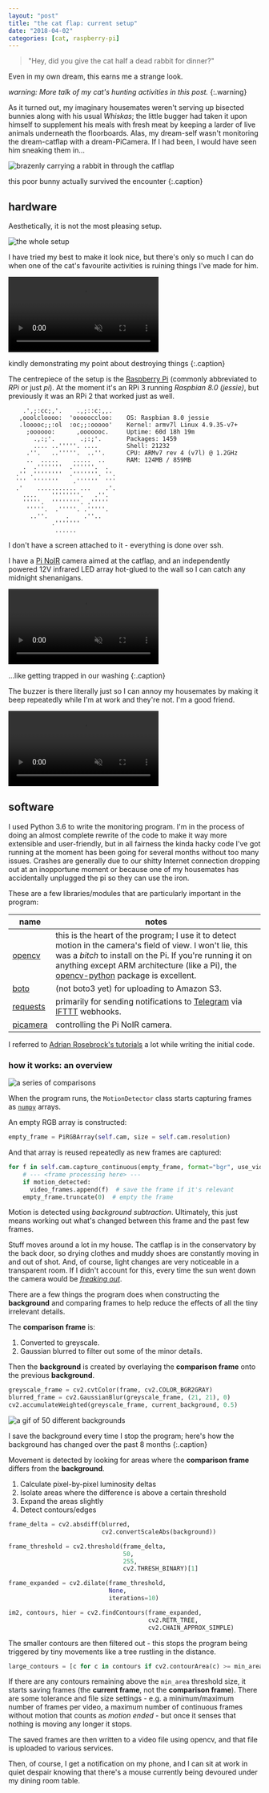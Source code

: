 ```yaml
---
layout: "post"
title: "the cat flap: current setup"
date: "2018-04-02"
categories: [cat, raspberry-pi]
---
```


>"Hey, did you give the cat half a dead rabbit for dinner?"

Even in my own dream, this earns me a strange look.

_warning: More talk of my cat's hunting activities in this post._
{:.warning}

<!--more-->

As it turned out, my imaginary housemates weren't serving up bisected bunnies along with his usual _Whiskas_; the little bugger had taken it upon himself to supplement his meals with fresh meat by keeping a larder of live animals underneath the floorboards. Alas, my dream-self wasn't monitoring the dream-catflap with a dream-PiCamera. If I had been, I would have seen him sneaking them in...

![brazenly carrying a rabbit in through the catflap](/assets/images/hereiam.jpg)

this poor bunny actually survived the encounter
{:.caption}

## hardware
Aesthetically, it is not the most pleasing setup.

![the whole setup](/assets/images/setup-whole-labelled.jpg)

I have tried my best to make it look nice, but there's only so much I can do when one of the cat's favourite activities is ruining things I've made for him.

<video autoplay="" muted="" loop="">
        <source src="http://s3.eu-west-2.amazonaws.com/isthecatin-images/cat_1495606756_1777022-0.mp4" type="video/mp4">
        this is a video, and apparently your browser doesn't support that.
</video>

kindly demonstrating my point about destroying things
{:.caption}

The centrepiece of the setup is the [Raspberry Pi](https://www.raspberrypi.org) (commonly abbreviated to *RPi* or just *pi*). At the moment it's an RPi 3 running _Raspbian 8.0 (jessie)_, but previously it was an RPi 2 that worked just as well.

```
    .',;:cc;,'.    .,;::c:,,.    
   ,ooolcloooo:  'oooooccloo:    OS: Raspbian 8.0 jessie
   .looooc;;:ol  :oc;;:ooooo'    Kernel: armv7l Linux 4.9.35-v7+
     ;oooooo:      ,ooooooc.     Uptime: 60d 18h 19m
       .,:;'.       .;:;'.       Packages: 1459
       .... ..'''''. ....        Shell: 21232
     .''.   ..'''''.  ..''.      CPU: ARMv7 rev 4 (v7l) @ 1.2GHz
     ..  .....    .....  ..      RAM: 124MB / 859MB
    .  .'''''''  .''''''.  .    
  .'' .''''''''  .'''''''. ''.  
  '''  '''''''    .''''''  '''  
  .'    ........... ...    .'.  
    ....    ''''''''.   .''.    
    '''''.  ''''''''. .'''''    
     '''''.  .'''''. .'''''.    
      ..''.     .    .''..      
            .'''''''            
             ......       
```

I don't have a screen attached to it - everything is done over ssh.

I have a [Pi NoIR](https://www.raspberrypi.org/products/pi-noir-camera-v2) camera aimed at the catflap, and an independently powered 12V infrared LED array hot-glued to the wall so I can catch any midnight shenanigans.

<video autoplay="" muted="" loop="">
        <source src="http://s3.eu-west-2.amazonaws.com/isthecatin-images/cat_1505766947_1002002-1.mp4" type="video/mp4">
        this is a video, and apparently your browser doesn't support that.
</video>

...like getting trapped in our washing
{:.caption}

The buzzer is there literally just so I can annoy my housemates by making it beep repeatedly while I'm at work and they're not. I'm a good friend.

<video autoplay="" muted="" loop="">
        <source src="/assets/images/video-1502711527.mp4" type="video/mp4">
        this is a video, and apparently your browser doesn't support that.
</video>


## software
I used Python 3.6 to write the monitoring program. I'm in the process of doing an almost complete rewrite of the code to make it way more extensible and user-friendly, but in all fairness the kinda hacky code I've got running at the moment has been going for several months without too many issues. Crashes are generally due to our shitty Internet connection dropping out at an inopportune moment or because one of my housemates has accidentally unplugged the pi so they can use the iron.

These are a few libraries/modules that are particularly important in the program:

name | notes
--|--
[opencv](https://opencv.org) | this is the heart of the program; I use it to detect motion in the camera's field of view. I won't lie, this was a _bitch_ to install on the Pi. If you're running it on anything except ARM architecture (like a Pi), the [opencv-python](https://github.com/skvark/opencv-python) package is excellent.
[boto](https://github.com/boto/boto) | (not boto3 yet) for uploading to Amazon S3.
[requests](http://docs.python-requests.org) | primarily for sending notifications to [Telegram](https://telegram.org) via [IFTTT](https://ifttt.com) webhooks.
[picamera](https://picamera.readthedocs.io) | controlling the Pi NoIR camera.

I referred to [Adrian Rosebrock's tutorials](https://www.pyimagesearch.com/2015/05/25/basic-motion-detection-and-tracking-with-python-and-opencv) a lot while writing the initial code.

### how it works: an overview

![a series of comparisons](/assets/images/stages.gif)

When the program runs, the `MotionDetector` class starts capturing frames as [`numpy`](http://numpy.org) arrays.

An empty RGB array is constructed:

```python
empty_frame = PiRGBArray(self.cam, size = self.cam.resolution)
```

And that array is reused repeatedly as new frames are captured:

```python
for f in self.cam.capture_continuous(empty_frame, format="bgr", use_video_port=True):
    # --- <frame processing here> ---
    if motion_detected:
      video_frames.append(f)  # save the frame if it's relevant
    empty_frame.truncate(0)  # empty the frame
```

Motion is detected using _background subtraction_. Ultimately, this just means working out what's changed between this frame and the past few frames.

Stuff moves around a lot in my house. The catflap is in the conservatory by the back door, so drying clothes and muddy shoes are constantly moving in and out of shot. And, of course, light changes are very noticeable in a transparent room. If I didn't account for this, every time the sun went down the camera would be _[freaking out](https://xkcd.com/1391)_.

There are a few things the program does when constructing the **background** and comparing frames to help reduce the effects of all the tiny irrelevant details.

The **comparison frame** is:
1. Converted to greyscale.
2. Gaussian blurred to filter out some of the minor details.

Then the **background** is created by overlaying the **comparison frame** onto the previous **background**.

   ```python
   greyscale_frame = cv2.cvtColor(frame, cv2.COLOR_BGR2GRAY)
   blurred_frame = cv2.GaussianBlur(greyscale_frame, (21, 21), 0)
   cv2.accumulateWeighted(greyscale_frame, current_background, 0.5)
   ```

![a gif of 50 different backgrounds](/assets/images/bgs.gif)

I save the background every time I stop the program; here's how the background has changed over the past 8 months
{:.caption}

Movement is detected by looking for areas where the **comparison frame** differs from the **background**.

1. Calculate pixel-by-pixel luminosity deltas
2. Isolate areas where the difference is above a certain threshold
3. Expand the areas slightly
4. Detect contours/edges

```python
frame_delta = cv2.absdiff(blurred,
                          cv2.convertScaleAbs(background))

frame_threshold = cv2.threshold(frame_delta,
                                50,
                                255,
                                cv2.THRESH_BINARY)[1]

frame_expanded = cv2.dilate(frame_threshold,
                            None,
                            iterations=10)

im2, contours, hier = cv2.findContours(frame_expanded,
                                       cv2.RETR_TREE,
                                       cv2.CHAIN_APPROX_SIMPLE)
```

The smaller contours are then filtered out - this stops the program being triggered by tiny movements like a tree rustling in the distance.

```python
large_contours = [c for c in contours if cv2.contourArea(c) >= min_area]
```

If there are any contours remaining above the `min_area` threshold size, it starts saving frames (the **current frame**, not the **comparison frame**). There are some tolerance and file size settings - e.g. a minimum/maximum number of frames per video, a maximum number of continuous frames without motion that counts as _motion ended_ - but once it senses that nothing is moving any longer it stops.

The saved frames are then written to a video file using opencv, and that file is uploaded to various services.

Then, of course, I get a notification on my phone, and I can sit at work in quiet despair knowing that there's a mouse currently being devoured under my dining room table.
